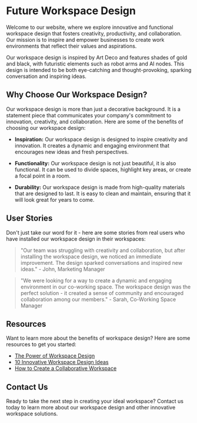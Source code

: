 <!--font:Montserrat-->

# Future Workspace Design

Welcome to our website, where we explore innovative and functional workspace design that fosters creativity, productivity, and collaboration. Our mission is to inspire and empower businesses to create work environments that reflect their values and aspirations.

Our workspace design is inspired by Art Deco and features shades of gold and black, with futuristic elements such as robot arms and AI nodes. This design is intended to be both eye-catching and thought-provoking, sparking conversation and inspiring ideas.

## Why Choose Our Workspace Design?

Our workspace design is more than just a decorative background. It is a statement piece that communicates your company's commitment to innovation, creativity, and collaboration. Here are some of the benefits of choosing our workspace design:

-   **Inspiration:** Our workspace design is designed to inspire creativity and innovation. It creates a dynamic and engaging environment that encourages new ideas and fresh perspectives.

-   **Functionality:** Our workspace design is not just beautiful, it is also functional. It can be used to divide spaces, highlight key areas, or create a focal point in a room.

-   **Durability:** Our workspace design is made from high-quality materials that are designed to last. It is easy to clean and maintain, ensuring that it will look great for years to come.

## User Stories

Don't just take our word for it - here are some stories from real users who have installed our workspace design in their workspaces:

> "Our team was struggling with creativity and collaboration, but after installing the workspace design, we noticed an immediate improvement. The design sparked conversations and inspired new ideas." - John, Marketing Manager

> "We were looking for a way to create a dynamic and engaging environment in our co-working space. The workspace design was the perfect solution - it created a sense of community and encouraged collaboration among our members." - Sarah, Co-Working Space Manager

## Resources

Want to learn more about the benefits of workspace design? Here are some resources to get you started:

-   [The Power of Workspace Design](#)
-   [10 Innovative Workspace Design Ideas](#)
-   [How to Create a Coll<wbr>aborative Workspace](#)

## Contact Us

Ready to take the next step in creating your ideal workspace? Contact us today to learn more about our workspace design and other innovative workspace solutions.

<!--

Write me content for website with wallpaper which alt text is:

"An Art Deco-inspired pattern in shades of gold and black, with futuristic elements such as robot arms and AI nodes."

The name/title of the page should not be 1:1 copy of the alt text but rather a real content of the website which is using this wallpaper.

- Use markdown format
- Start with heading
- Heading should be short and concise
- The content should look like a real website
- The website should not be about the wallpaper, wallpaper is just a related background
- Heading should be contain work "wallpaper" or "background"
- Include real sections like references, contact, user stories, etc. use things relevant to the page purpose.
- Feel free to use structure like headings, bullets, numbering, blockquotes, paragraphs, horizontal lines, etc.
- You can use formatting like bold or _italic_
- You can include UTF-8 emojis
- Links should be only #hash anchors (and you can refer to the document itself)
- Do not include images


---


# The Future of Workspace: A Bold Wallpaper for a Bold Vision

Welcome to our website, where we explore the future of workspace design. Our mission is to inspire and empower businesses to create innovative and functional work environments that foster creativity, productivity, and collaboration.

As part of our commitment to this vision, we have created a bold wallpaper that captures the essence of our philosophy. Our Art Deco-inspired pattern features shades of gold and black, with futuristic elements such as robot arms and AI nodes. This wallpaper is designed to be both eye-catching and thought-provoking, sparking conversation and inspiring ideas.

## Why Choose Our Wallpaper?

Our wallpaper is more than just a decorative background. It is a statement piece that communicates your company's values and aspirations. By choosing our wallpaper, you are making a bold statement about your commitment to innovation, creativity, and collaboration.

Here are some of the benefits of choosing our wallpaper:

- **Inspiration:** Our wallpaper is designed to inspire creativity and innovation. It creates a dynamic and engaging environment that encourages new ideas and fresh perspectives.

- **Functionality:** Our wallpaper is not just beautiful, it is also functional. It can be used to divide spaces, highlight key areas, or create a focal point in a room.

- **Durability:** Our wallpaper is made from high-quality materials that are designed to last. It is easy to clean and maintain, ensuring that it will look great for years to come.

## User Stories

Don't just take our word for it - here are some stories from real users who have installed our wallpaper in their workspaces:

> "Our team was struggling with creativity and collaboration, but after installing the wallpaper, we noticed an immediate improvement. The design sparked conversations and inspired new ideas." - John, Marketing Manager

> "We were looking for a way to create a dynamic and engaging environment in our co-working space. The wallpaper was the perfect solution - it created a sense of community and encouraged collaboration among our members." - Sarah, Co-Working Space Manager

## References

Want to learn more about the benefits of workspace design? Here are some resources to get you started:

- [The Power of Workspace Design](#)
- [10 Innovative Workspace Design Ideas](#)
- [How to Create a Coll<wbr>aborative Workspace](#)

## Contact Us

Ready to take the next step in creating your ideal workspace? Contact us today to learn more about our wallpaper and other innovative workspace solutions.


---


Heading should not include word "wallpaper". The website should not be about the wallpaper itself, wallpaper is just a related background, rewrite whole content.


---


# Designing the Future: Bold Art Deco-Inspired Workspace

Welcome to our website, where we explore the future of workspace design. Our mission is to inspire and empower businesses to create innovative and functional work environments that foster creativity, productivity, and collaboration.

As part of our commitment to this vision, we have created a bold art deco-inspired workspace that captures the essence of our philosophy. Our workspace features shades of gold and black, with futuristic elements such as robot arms and AI nodes. This design is intended to be both eye-catching and thought-provoking, sparking conversation and inspiring ideas.

## Why Choose Our Workspace Design?

Our workspace design is more than just a decorative background. It is a statement piece that communicates your company's values and aspirations. By choosing our workspace design, you are making a bold statement about your commitment to innovation, creativity, and collaboration.

Here are some of the benefits of choosing our workspace design:

- **Inspiration:** Our workspace design is designed to inspire creativity and innovation. It creates a dynamic and engaging environment that encourages new ideas and fresh perspectives.

- **Functionality:** Our workspace design is not just beautiful, it is also functional. It can be used to divide spaces, highlight key areas, or create a focal point in a room.

- **Durability:** Our workspace design is made from high-quality materials that are designed to last. It is easy to clean and maintain, ensuring that it will look great for years to come.

## User Stories

Don't just take our word for it - here are some stories from real users who have installed our workspace design in their workspaces:

> "Our team was struggling with creativity and collaboration, but after installing the workspace design, we noticed an immediate improvement. The design sparked conversations and inspired new ideas." - John, Marketing Manager

> "We were looking for a way to create a dynamic and engaging environment in our co-working space. The workspace design was the perfect solution - it created a sense of community and encouraged collaboration among our members." - Sarah, Co-Working Space Manager

## References

Want to learn more about the benefits of workspace design? Here are some resources to get you started:

- [The Power of Workspace Design](#)
- [10 Innovative Workspace Design Ideas](#)
- [How to Create a Coll<wbr>aborative Workspace](#)

## Contact Us

Ready to take the next step in creating your ideal workspace? Contact us today to learn more about our workspace design and other innovative workspace solutions.


---


Heading is too long, rewrite whole content.


---


# Bold Workspace Design for the Future

Welcome to our website, where we explore innovative and functional workspace design that fosters creativity, productivity, and collaboration. Our mission is to inspire and empower businesses to create work environments that reflect their values and aspirations.

Our bold workspace design is inspired by Art Deco and features shades of gold and black, with futuristic elements such as robot arms and AI nodes. This design is intended to be both eye-catching and thought-provoking, sparking conversation and inspiring ideas.

## Why Choose Our Workspace Design?

Our workspace design is more than just a decorative background. It is a statement piece that communicates your company's commitment to innovation, creativity, and collaboration. Here are some of the benefits of choosing our workspace design:

- **Inspiration:** Our workspace design is designed to inspire creativity and innovation. It creates a dynamic and engaging environment that encourages new ideas and fresh perspectives.

- **Functionality:** Our workspace design is not just beautiful, it is also functional. It can be used to divide spaces, highlight key areas, or create a focal point in a room.

- **Durability:** Our workspace design is made from high-quality materials that are designed to last. It is easy to clean and maintain, ensuring that it will look great for years to come.

## User Stories

Don't just take our word for it - here are some stories from real users who have installed our workspace design in their workspaces:

> "Our team was struggling with creativity and collaboration, but after installing the workspace design, we noticed an immediate improvement. The design sparked conversations and inspired new ideas." - John, Marketing Manager

> "We were looking for a way to create a dynamic and engaging environment in our co-working space. The workspace design was the perfect solution - it created a sense of community and encouraged collaboration among our members." - Sarah, Co-Working Space Manager

## Resources

Want to learn more about the benefits of workspace design? Here are some resources to get you started:

- [The Power of Workspace Design](#)
- [10 Innovative Workspace Design Ideas](#)
- [How to Create a Coll<wbr>aborative Workspace](#)

## Contact Us

Ready to take the next step in creating your ideal workspace? Contact us today to learn more about our workspace design and other innovative workspace solutions.


---


Heading is too long, rewrite whole content.


---


# Innovative Workspace Design for a Bold Future

Welcome to our website, where we explore innovative and functional workspace design that fosters creativity, productivity, and collaboration. Our mission is to inspire and empower businesses to create work environments that reflect their values and aspirations.

Our workspace design is inspired by Art Deco and features shades of gold and black, with futuristic elements such as robot arms and AI nodes. This design is intended to be both eye-catching and thought-provoking, sparking conversation and inspiring ideas.

## Why Choose Our Workspace Design?

Our workspace design is more than just a decorative background. It is a statement piece that communicates your company's commitment to innovation, creativity, and collaboration. Here are some of the benefits of choosing our workspace design:

- **Inspiration:** Our workspace design is designed to inspire creativity and innovation. It creates a dynamic and engaging environment that encourages new ideas and fresh perspectives.

- **Functionality:** Our workspace design is not just beautiful, it is also functional. It can be used to divide spaces, highlight key areas, or create a focal point in a room.

- **Durability:** Our workspace design is made from high-quality materials that are designed to last. It is easy to clean and maintain, ensuring that it will look great for years to come.

## User Stories

Don't just take our word for it - here are some stories from real users who have installed our workspace design in their workspaces:

> "Our team was struggling with creativity and collaboration, but after installing the workspace design, we noticed an immediate improvement. The design sparked conversations and inspired new ideas." - John, Marketing Manager

> "We were looking for a way to create a dynamic and engaging environment in our co-working space. The workspace design was the perfect solution - it created a sense of community and encouraged collaboration among our members." - Sarah, Co-Working Space Manager

## Resources

Want to learn more about the benefits of workspace design? Here are some resources to get you started:

- [The Power of Workspace Design](#)
- [10 Innovative Workspace Design Ideas](#)
- [How to Create a Coll<wbr>aborative Workspace](#)

## Contact Us

Ready to take the next step in creating your ideal workspace? Contact us today to learn more about our workspace design and other innovative workspace solutions.


---


Write me a Google font which is best fitting for the website.

Pick from the list:
- Open Sans
- Poppins
- Orbitron
- Exo 2
- Futura
- Dancing Script
- Alegreya
- Barlow Condensed
- Inter
- Lato
- Raleway
- Great Vibes
- Lobster
- IBM Plex Sans
- Montserrat
- Playfair Display
- Roboto


Write just the font name nothing else.


---


Montserrat

-->
